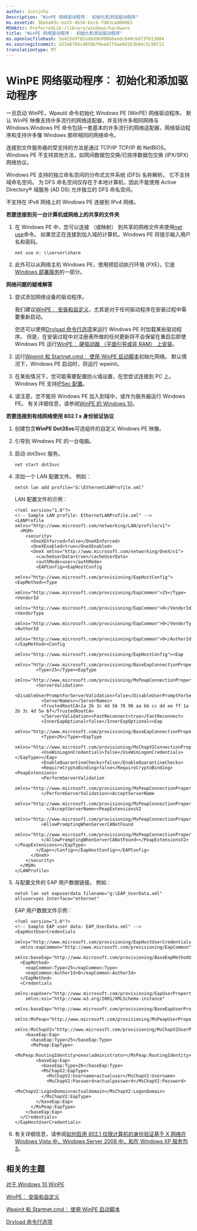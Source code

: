 ```yaml
---
author: Justinha
Description: "WinPE 网络驱动程序︰ 初始化和添加驱动程序"
ms.assetid: 36eba03c-ba15-4b34-b1cb-fd83cad08d63
MSHAttr: PreferredLib:/library/windows/hardware
title: "WinPE 网络驱动程序︰ 初始化和添加驱动程序"
ms.openlocfilehash: 5e425e9f82edbd9e998b6eedc840c6d73fb13904
ms.sourcegitcommit: d33e870dc4850bf0ea47fdae0d163b04c1c90f15
translationtype: MT
---
```

# <a name="winpe-network-drivers-initializing-and-adding-drivers"></a>WinPE 网络驱动程序︰ 初始化和添加驱动程序


一旦启动 WinPE，Wpeutil 命令初始化 Windows PE (WinPE) 网络驱动程序。 默认 WinPE 映像支持许多流行的网络适配器，并支持许多相同网络与 Windows.Windows PE 命令包括一套基本的许多流行的网络适配器，网络驱动程序和支持许多像 Windows 那样相同的网络命令。

连接到文件服务器的受支持的方法是通过 TCP/IP TCP/IP 和 NetBIOS。 Windows PE 不支持其他方法，如网间数据包交换/已排序数据包交换 (IPX/SPX) 网络协议。

Windows PE 支持的独立命名空间的分布式文件系统 (DFS) 名称解析。 它不支持域命名空间。 为 DFS 命名空间仅存在于本地计算机，因此不能使用 Active Directory® 域服务 (AD DS) 允许独立的 DFS 命名空间。

不支持在 IPv6 网络上的 Windows PE 连接到 IPv4 网络。

**若要连接到另一台计算机或网络上的共享的文件夹**

1.  在 Windows PE 中，您可以连接 （或映射） 到共享的网络文件夹使用[net use](http://technet.microsoft.com/library/bb490717.aspx)命令。 如果您正在连接到加入域的计算机，Windows PE 将提示输入用户名和密码。

    ``` syntax
    net use n: \\server\share
    ```

2.  此外可以从网络主机 Windows PE，使用预启动执行环境 (PXE)，它是[Windows 部署服务](http://technet.microsoft.com/library/hh831764)的一部分。

**网络问题的疑难解答**

1.  尝试添加网络设备的驱动程序。

    我们建议[WinPE︰ 安装和自定义](winpe-mount-and-customize.md)，尤其是对于任何驱动程序在安装过程中需要重新启动。

    您还可以使用[Drvload 命令行选项](drvload-command-line-options.md)来运行 Windows PE 时加载某些驱动程序。 但是，在安装过程中对注册表所做的任何更新将不会保留在重启后即使 Windows PE 运行[WinPE︰ 硬驱动器 （平面引导或非 RAM） 上安装](winpe-install-on-a-hard-drive--flat-boot-or-non-ram.md)。

2.  运行[Wpeinit 和 Startnet.cmd︰ 使用 WinPE 启动脚本](wpeinit-and-startnetcmd-using-winpe-startup-scripts.md)初始化网络。 默认情况下，Windows PE 启动时，将运行 wpeinit。

3.  在某些情况下，您可能需要配置防火墙设置，在您尝试连接到 PC 上。 Windows PE 支持[IPSec 配置](http://go.microsoft.com/fwlink/p/?linkid=81713)。

4.  请注意，您不能将 Windows PE 加入到域中，或作为服务器运行 Windows PE。 有关详细信息，请参阅[WinPE 的 Windows 10](winpe-intro.md)。

**若要连接到有线网络使用 802.1 x 身份验证协议**

1.  创建包含**WinPE Dot3Svc**可选组件的自定义 Windows PE 映像。

2.  引导到 Windows PE 的一台电脑。

3.  启动 dot3svc 服务。

    ``` syntax
    net start dot3svc
    ```

4.  添加一个 LAN 配置文件。 例如︰

    ``` syntax
    netsh lan add profile="G:\EthernetLANProfile.xml"
    ```

    LAN 配置文件的示例︰

    ``` syntax
    <?xml version="1.0"?>
    <!-- Sample LAN profile: EthernetLANProfile.xml" -->
    <LANProfile xmlns="http://www.microsoft.com/networking/LAN/profile/v1">
      <MSM>
        <security>
          <OneXEnforced>false</OneXEnforced>
          <OneXEnabled>true</OneXEnabled>
          <OneX xmlns="http://www.microsoft.com/networking/OneX/v1">
            <cacheUserData>true</cacheUserData>
            <authMode>user</authMode>
            <EAPConfig><EapHostConfig 
              xmlns="http://www.microsoft.com/provisioning/EapHostConfig"><EapMethod><Type 
              xmlns="http://www.microsoft.com/provisioning/EapCommon">25</Type><VendorId 
              xmlns="http://www.microsoft.com/provisioning/EapCommon">0</VendorId><VendorType 
              xmlns="http://www.microsoft.com/provisioning/EapCommon">0</VendorType><AuthorId 
              xmlns="http://www.microsoft.com/provisioning/EapCommon">0</AuthorId></EapMethod><Config 
              xmlns="http://www.microsoft.com/provisioning/EapHostConfig"><Eap 
              xmlns="http://www.microsoft.com/provisioning/BaseEapConnectionPropertiesV1">
            <Type>25</Type><EapType 
              xmlns="http://www.microsoft.com/provisioning/MsPeapConnectionPropertiesV1">
            <ServerValidation>
              <DisableUserPromptForServerValidation>false</DisableUserPromptForServerValidation>
              <ServerNames></ServerNames>
              <TrustedRootCA>1a 2b 3c 4d 56 78 90 aa bb cc dd ee ff 1a 2b 3c 4d 5e 6f</TrustedRootCA>
              </ServerValidation><FastReconnect>true</FastReconnect>
              <InnerEapOptional>false</InnerEapOptional><Eap 
                xmlns="http://www.microsoft.com/provisioning/BaseEapConnectionPropertiesV1">
              <Type>26</Type><EapType 
                xmlns="http://www.microsoft.com/provisioning/MsChapV2ConnectionPropertiesV1">
              <UseWinLogonCredentials>false</UseWinLogonCredentials></EapType></Eap>
              <EnableQuarantineChecks>false</EnableQuarantineChecks>
              <RequireCryptoBinding>false</RequireCryptoBinding><PeapExtensions>
              <PerformServerValidation 
                xmlns="http://www.microsoft.com/provisioning/MsPeapConnectionPropertiesV2">false
              </PerformServerValidation><AcceptServerName 
                xmlns="http://www.microsoft.com/provisioning/MsPeapConnectionPropertiesV2">false
                </AcceptServerName><PeapExtensionsV2 
                xmlns="http://www.microsoft.com/provisioning/MsPeapConnectionPropertiesV2">
              <AllowPromptingWhenServerCANotFound 
                xmlns="http://www.microsoft.com/provisioning/MsPeapConnectionPropertiesV3">true
              </AllowPromptingWhenServerCANotFound></PeapExtensionsV2></PeapExtensions></EapType>
            </Eap></Config></EapHostConfig></EAPConfig>
          </OneX>
        </security>
      </MSM>
    </LANProfile>
    ```

5.  与配置文件的 EAP 用户数据链接。 例如︰

    ``` syntax
    netsh lan set eapuserdata filename="g:\EAP_UserData.xml" alluser=yes Interface="ethernet"
    ```

    EAP 用户数据文件示例︰

    ``` syntax
    <?xml version="1.0"?>
    <!-- Sample EAP user data: EAP_UserData.xml" -->
    <EapHostUserCredentials 
      xmlns="http://www.microsoft.com/provisioning/EapHostUserCredentials" 
      xmlns:eapCommon="http://www.microsoft.com/provisioning/EapCommon" 
      xmlns:baseEap="http://www.microsoft.com/provisioning/BaseEapMethodUserCredentials">
      <EapMethod>
        <eapCommon:Type>25</eapCommon:Type>
        <eapCommon:AuthorId>0</eapCommon:AuthorId>
      </EapMethod>
      <Credentials
        xmlns:eapUser="http://www.microsoft.com/provisioning/EapUserPropertiesV1" 
        xmlns:xsi="http://www.w3.org/2001/XMLSchema-instance" 
        xmlns:baseEap="http://www.microsoft.com/provisioning/BaseEapUserPropertiesV1" 
        xmlns:MsPeap="http://www.microsoft.com/provisioning/MsPeapUserPropertiesV1" 
        xmlns:MsChapV2="http://www.microsoft.com/provisioning/MsChapV2UserPropertiesV1">
        <baseEap:Eap>
          <baseEap:Type>25</baseEap:Type>
          <MsPeap:EapType>
            <MsPeap:RoutingIdentity>onex\administrator</MsPeap:RoutingIdentity>
            <baseEap:Eap>
              <baseEap:Type>26</baseEap:Type>
              <MsChapV2:EapType>
                <MsChapV2:Username>actualuser</MsChapV2:Username>
                <MsChapV2:Password>actualpassword</MsChapV2:Password>
                <MsChapV2:LogonDomain>actualdomain</MsChapV2:LogonDomain>
              </MsChapV2:EapType>
            </baseEap:Eap>
          </MsPeap:EapType>
        </baseEap:Eap>
      </Credentials>
    </EapHostUserCredentials>
    ```

6.  有关详细信息，请参阅[如何启用 802.1 仅限计算机的身份验证基于 X 网络在 Windows Vista 中，Windows Server 2008 中，和在 Windows XP 服务包 3](http://support.microsoft.com/kb/929847)。

## <a name="span-idrelatedtopicsspanrelated-topics"></a><span id="related_topics"></span>相关的主题


[对于 Windows 10 WinPE](winpe-intro.md)

[WinPE︰ 安装和自定义](winpe-mount-and-customize.md)

[Wpeinit 和 Startnet.cmd︰ 使用 WinPE 启动脚本](wpeinit-and-startnetcmd-using-winpe-startup-scripts.md)

[Drvload 命令行选项](drvload-command-line-options.md)

 

 






